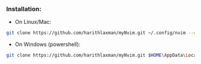 ### Installation:
- On Linux/Mac:
```sh
git clone https://github.com/harithlaxman/myNvim.git ~/.config/nvim --depth 1 && nvim
```

- On Windows (powershell):
```sh
git clone https://github.com/harithlaxman/myNvim.git $HOME\AppData\Local\nvim --depth 1 && nvim
```
